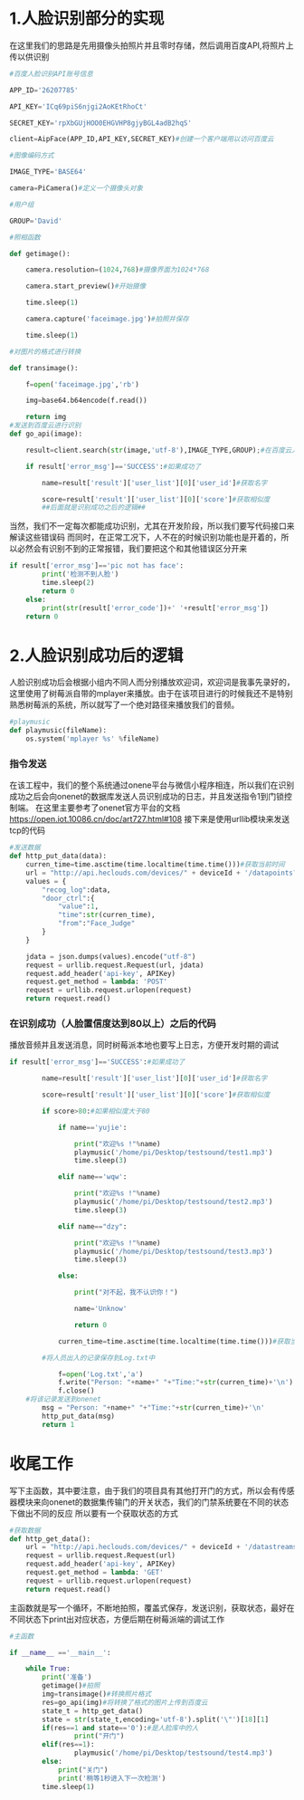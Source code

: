 # 1.人脸识别部分的实现
在这里我们的思路是先用摄像头拍照片并且零时存储，然后调用百度API,将照片上传以供识别
``` Python
#百度人脸识别API账号信息

APP_ID='26207785'

API_KEY='ICq69piS6njgi2AoKEtRhoCt'

SECRET_KEY='rpXbGUjHOO0EHGVHP8gjyBGL4adB2hqS'

client=AipFace(APP_ID,API_KEY,SECRET_KEY)#创建一个客户端用以访问百度云

#图像编码方式

IMAGE_TYPE='BASE64'

camera=PiCamera()#定义一个摄像头对象

#用户组

GROUP='David'

#照相函数

def getimage():

    camera.resolution=(1024,768)#摄像界面为1024*768

    camera.start_preview()#开始摄像

    time.sleep(1)

    camera.capture('faceimage.jpg')#拍照并保存

    time.sleep(1)

#对图片的格式进行转换

def transimage():

    f=open('faceimage.jpg','rb')

    img=base64.b64encode(f.read())

    return img
#发送到百度云进行识别
def go_api(image):

    result=client.search(str(image,'utf-8'),IMAGE_TYPE,GROUP);#在百度云人脸库中寻找有没有匹配的人脸

    if result['error_msg']=='SUCCESS':#如果成功了

        name=result['result']['user_list'][0]['user_id']#获取名字

        score=result['result']['user_list'][0]['score']#获取相似度
        ##后面就是识别成功之后的逻辑##
```
当然，我们不一定每次都能成功识别，尤其在开发阶段，所以我们要写代码接口来解读这些错误码
而同时，在正常工况下，人不在的时候识别功能也是开着的，所以必然会有识别不到的正常报错，我们要把这个和其他错误区分开来
``` Python
if result['error_msg']=='pic not has face':
        print('检测不到人脸')
        time.sleep(2)
        return 0
    else:
        print(str(result['error_code'])+' '+result['error_msg'])
    return 0
```
# 2.人脸识别成功后的逻辑
人脸识别成功后会根据小组内不同人而分别播放欢迎词，欢迎词是我事先录好的，这里使用了树莓派自带的mplayer来播放。由于在该项目进行的时候我还不是特别熟悉树莓派的系统，所以就写了一个绝对路径来播放我们的音频。
``` Python
#playmusic
def playmusic(fileName):
    os.system('mplayer %s' %fileName)
```
### 指令发送
在该工程中，我们的整个系统通过onene平台与微信小程序相连，所以我们在识别成功之后会向onenet的数据库发送人员识别成功的日志，并且发送指令1到门锁控制端。
在这里主要参考了onenet官方平台的文档
https://open.iot.10086.cn/doc/art727.html#108
接下来是使用urllib模块来发送tcp的代码
``` Python
#发送数据
def http_put_data(data):
    curren_time=time.asctime(time.localtime(time.time()))#获取当前时间
    url = "http://api.heclouds.com/devices/" + deviceId + '/datapoints?type=3'
    values = {
        "recog_log":data,
        "door_ctrl":{
            "value":1,
            "time":str(curren_time),
            "from":"Face_Judge"
        }
    }

    jdata = json.dumps(values).encode("utf-8")
    request = urllib.request.Request(url, jdata)
    request.add_header('api-key', APIKey)
    request.get_method = lambda: 'POST'
    request = urllib.request.urlopen(request)
    return request.read()
```
### 在识别成功（人脸置信度达到80以上）之后的代码
播放音频并且发送消息，同时树莓派本地也要写上日志，方便开发时期的调试
``` Python
if result['error_msg']=='SUCCESS':#如果成功了

        name=result['result']['user_list'][0]['user_id']#获取名字

        score=result['result']['user_list'][0]['score']#获取相似度

        if score>80:#如果相似度大于80

            if name=='yujie':

                print("欢迎%s !"%name)
                playmusic('/home/pi/Desktop/testsound/test1.mp3')
                time.sleep(3)

            elif name=='wqw':

                print("欢迎%s !"%name)
                playmusic('/home/pi/Desktop/testsound/test2.mp3')
                time.sleep(3)

            elif name=="dzy":

                print("欢迎%s !"%name)
                playmusic('/home/pi/Desktop/testsound/test3.mp3')
                time.sleep(3)

            else:

                print("对不起，我不认识你！")

                name='Unknow'

                return 0

            curren_time=time.asctime(time.localtime(time.time()))#获取当前时间

        #将人员出入的记录保存到Log.txt中

            f=open('Log.txt','a')
            f.write("Person: "+name+" "+"Time:"+str(curren_time)+'\n')
            f.close()
    #将该记录发送到onenet
        msg = "Person: "+name+" "+"Time:"+str(curren_time)+'\n'
        http_put_data(msg)
        return 1
```
# 收尾工作
写下主函数，其中要注意，由于我们的项目具有其他打开门的方式，所以会有传感器模块来向onenet的数据集传输门的开关状态，我们的门禁系统要在不同的状态下做出不同的反应
所以要有一个获取状态的方式
``` Python
#获取数据
def http_get_data():
    url = "http://api.heclouds.com/devices/" + deviceId + '/datastreams?datastream_ids=door_stat'
    request = urllib.request.Request(url)
    request.add_header('api-key', APIKey)
    request.get_method = lambda: 'GET'
    request = urllib.request.urlopen(request)
    return request.read()
```
主函数就是写一个循环，不断地拍照，覆盖式保存，发送识别，获取状态，最好在不同状态下print出对应状态，方便后期在树莓派端的调试工作
``` Python
#主函数

if __name__ =='__main__':

    while True:
        print('准备')
        getimage()#拍照
        img=transimage()#转换照片格式
        res=go_api(img)#将转换了格式的图片上传到百度云
        state_t = http_get_data()
        state = str(state_t,encoding='utf-8').split('\"')[18][1]
        if(res==1 and state=='0'):#是人脸库中的人
                print("开门")
        elif(res==1):
                playmusic('/home/pi/Desktop/testsound/test4.mp3')
        else:
            print("关门")
            print('稍等1秒进入下一次检测')
        time.sleep(1)
```
